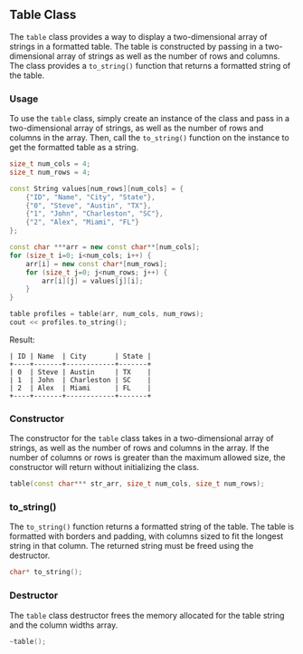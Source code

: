 ## Table Class
The `table` class provides a way to display a two-dimensional array of strings in a formatted table. The table is constructed by passing in a two-dimensional array of strings as well as the number of rows and columns. The class provides a `to_string()` function that returns a formatted string of the table.

### Usage
To use the `table` class, simply create an instance of the class and pass in a two-dimensional array of strings, as well as the number of rows and columns in the array. Then, call the `to_string()` function on the instance to get the formatted table as a string.

```c++
size_t num_cols = 4;
size_t num_rows = 4;

const String values[num_rows][num_cols] = {
    {"ID", "Name", "City", "State"},
    {"0", "Steve", "Austin", "TX"},
    {"1", "John", "Charleston", "SC"},
    {"2", "Alex", "Miami", "FL"}
};

const char ***arr = new const char**[num_cols];
for (size_t i=0; i<num_cols; i++) {
    arr[i] = new const char*[num_rows];
    for (size_t j=0; j<num_rows; j++) {
        arr[i][j] = values[j][i];
    }
}

table profiles = table(arr, num_cols, num_rows);
cout << profiles.to_string();
```
Result:
```+----+-------+------------+-------+
| ID | Name  | City       | State |
+----+-------+------------+-------+
| 0  | Steve | Austin     | TX    |
| 1  | John  | Charleston | SC    |
| 2  | Alex  | Miami      | FL    |
+----+-------+------------+-------+
```

### Constructor
The constructor for the `table` class takes in a two-dimensional array of strings, as well as the number of rows and columns in the array. If the number of columns or rows is greater than the maximum allowed size, the constructor will return without initializing the class.

```c++
table(const char*** str_arr, size_t num_cols, size_t num_rows);
```

### to_string()
The `to_string()` function returns a formatted string of the table. The table is formatted with borders and padding, with columns sized to fit the longest string in that column. The returned string must be freed using the destructor.

```c++
char* to_string();
```

### Destructor
The `table` class destructor frees the memory allocated for the table string and the column widths array.

```c++
~table();
```